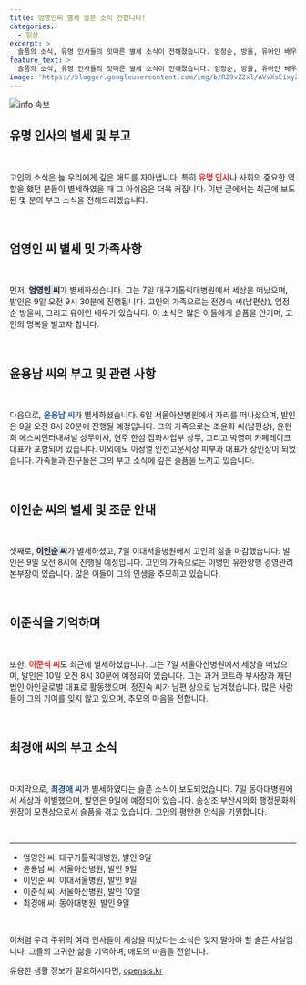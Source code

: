 ```yaml
---
title: 엄영인씨 별세 슬픈 소식 전합니다!
categories:
  - 일상
excerpt: >
  슬픔의 소식, 유명 인사들의 잇따른 별세 소식이 전해졌습니다. 엄정순, 방울, 유아인 배우의 아버지도 세상을 떠나 안타까운 마음을 전합니다.
feature_text: >
  슬픔의 소식, 유명 인사들의 잇따른 별세 소식이 전해졌습니다. 엄정순, 방울, 유아인 배우의 아버지도 세상을 떠나 안타까운 마음을 전합니다.
image: 'https://blogger.googleusercontent.com/img/b/R29vZ2xl/AVvXsEixyZcFfHzMRdzZMjFBmAUKJYCLCGyLL1o632UiGVXcaFdKo_bkvkuCioo0uUKlGfBVcT3P84aROyZIXSBEx3Aw5nCQ3pTgDom1WDC4m8eifvWiAmWEEVb4x6G_l8C0QH225ldMjyaFvpxGEBGNO37VmDTDMHGhJPq73UglMfDca1-0aw/s1600/blogspot.png'
---
```


<p><img src="https://blogger.googleusercontent.com/img/b/R29vZ2xl/AVvXsEixyZcFfHzMRdzZMjFBmAUKJYCLCGyLL1o632UiGVXcaFdKo_bkvkuCioo0uUKlGfBVcT3P84aROyZIXSBEx3Aw5nCQ3pTgDom1WDC4m8eifvWiAmWEEVb4x6G_l8C0QH225ldMjyaFvpxGEBGNO37VmDTDMHGhJPq73UglMfDca1-0aw/s1600/blogspot.png" alt="info 속보" /></p>

<h2 data-ke-size="size26">유명 인사의 별세 및 부고</h2>

<p data-ke-size="size16">&nbsp;</p>

<p>고인의 소식은 늘 우리에게 깊은 애도를 자아냅니다. 특히 <b><span style="color: #ee2323;">유명 인사</span></b>나 사회의 중요한 역할을 했던 분들이 별세하였을 때 그 아쉬움은 더욱 커집니다. 이번 글에서는 최근에 보도된 몇 분의 부고 소식을 전해드리겠습니다. </p>

<p data-ke-size="size16">&nbsp;</p>

<h2 data-ke-size="size26">엄영인 씨 별세 및 가족사항</h2>

<p data-ke-size="size16">&nbsp;</p>

<p>먼저, <b><span style="background-color: #21538527;">엄영인 씨</span></b>가 별세하셨습니다. 그는 7일 대구가톨릭대병원에서 세상을 떠났으며, 발인은 9일 오전 9시 30분에 진행됩니다. 고인의 가족으로는 전경숙 씨(남편상), 엄정순·방울씨, 그리고 유아인 배우가 있습니다. 이 소식은 많은 이들에게 슬픔을 안기며, 고인의 명복을 빌고자 합니다.</p>

<p data-ke-size="size16">&nbsp;</p>

<h2 data-ke-size="size26">윤용남 씨의 부고 및 관련 사항</h2>

<p data-ke-size="size16">&nbsp;</p>

<p>다음으로, <b><span style="color: #1a5490;">윤용남 씨</span></b>가 별세하셨습니다. 6일 서울아산병원에서 자리를 떠나셨으며, 발인은 9일 오전 8시 20분에 진행될 예정입니다. 그의 가족으로는 조윤희 씨(남편상), 윤현희 에스씨인터내셔널 상무이사, 현주 한섬 잡화사업부 상무, 그리고 박영미 카페레이크 대표가 포함되어 있습니다. 이외에도 이정열 인천고운세상 피부과 대표가 장인상이 되었습니다. 가족들과 친구들은 그의 부고 소식에 깊은 슬픔을 느끼고 있습니다.</p>

<p data-ke-size="size16">&nbsp;</p>

<h2 data-ke-size="size26">이인순 씨의 별세 및 조문 안내</h2>

<p data-ke-size="size16">&nbsp;</p>

<p>셋째로, <b><span style="background-color: #21538527;">이인순 씨</span></b>가 별세하셨고, 7일 이대서울병원에서 고인의 삶을 마감했습니다. 발인은 9일 오전 8시에 진행될 예정입니다. 고인의 가족으로는 이병만 유한양행 경영관리본부장이 있습니다. 많은 이들이 그의 인생을 추모하고 있습니다.</p>

<p data-ke-size="size16">&nbsp;</p>

<h2 data-ke-size="size26">이준식을 기억하며</h2>

<p data-ke-size="size16">&nbsp;</p>

<p>또한, <b><span style="color: #ee2323;">이준식 씨</span></b>도 최근에 별세하셨습니다. 그는 7일 서울아산병원에서 세상을 떠났으며, 발인은 10일 오전 8시 30분에 예정되어 있습니다. 그는 과거 코트라 부사장과 재단법인 아인글로벌 대표로 활동했으며, 정진숙 씨가 남편 상으로 남겨졌습니다. 많은 사람들이 그의 기여를 잊지 않고 있으며, 추모의 마음을 전합니다.</p>

<p data-ke-size="size16">&nbsp;</p>

<h2 data-ke-size="size26">최경애 씨의 부고 소식</h2>

<p data-ke-size="size16">&nbsp;</p>

<p>마지막으로, <b><span style="color: #1a5490;">최경애 씨</span></b>가 별세하였다는 슬픈 소식이 보도되었습니다. 7일 동아대병원에서 세상과 이별했으며, 발인은 9일에 예정되어 있습니다. 송상조 부산시의회 행정문화위원장이 모친상으로서 슬픔을 겪고 있습니다. 고인의 평안한 안식을 기원합니다.</p>

<p data-ke-size="size16">&nbsp;</p>

<hr>

<ul>
    <li>엄영인 씨: 대구가톨릭대병원, 발인 9일</li>
    <li>윤용남 씨: 서울아산병원, 발인 9일</li>
    <li>이인순 씨: 이대서울병원, 발인 9일</li>
    <li>이준식 씨: 서울아산병원, 발인 10일</li>
    <li>최경애 씨: 동아대병원, 발인 9일</li>
</ul>

<p data-ke-size="size16">&nbsp;</p> 

<p>이처럼 우리 주위의 여러 인사들이 세상을 떠났다는 소식은 잊지 말아야 할 슬픈 사실입니다. 그들의 고귀한 삶을 기억하며, 애도의 마음을 전합니다.</p>
유용한 생활 정보가 필요하시다면, <a href="https://opensis.kr" rel="dofollow">opensis.kr</a>


